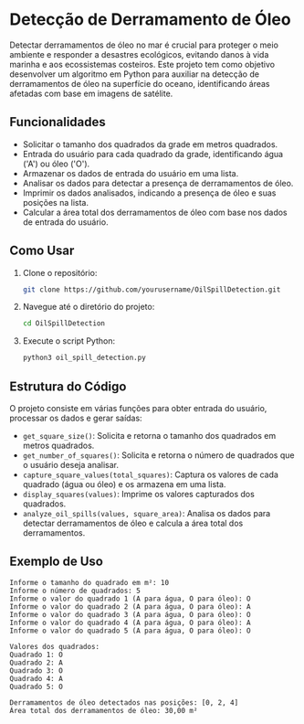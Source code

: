 # Detecção de Derramamento de Óleo

Detectar derramamentos de óleo no mar é crucial para proteger o meio ambiente e responder a desastres ecológicos, evitando danos à vida marinha e aos ecossistemas costeiros. Este projeto tem como objetivo desenvolver um algoritmo em Python para auxiliar na detecção de derramamentos de óleo na superfície do oceano, identificando áreas afetadas com base em imagens de satélite.

## Funcionalidades

- Solicitar o tamanho dos quadrados da grade em metros quadrados.
- Entrada do usuário para cada quadrado da grade, identificando água ('A') ou óleo ('O').
- Armazenar os dados de entrada do usuário em uma lista.
- Analisar os dados para detectar a presença de derramamentos de óleo.
- Imprimir os dados analisados, indicando a presença de óleo e suas posições na lista.
- Calcular a área total dos derramamentos de óleo com base nos dados de entrada do usuário.

## Como Usar

1. Clone o repositório:
    ```bash
    git clone https://github.com/yourusername/OilSpillDetection.git
    ```
2. Navegue até o diretório do projeto:
    ```bash
    cd OilSpillDetection
    ```
3. Execute o script Python:
    ```bash
    python3 oil_spill_detection.py
    ```

## Estrutura do Código

O projeto consiste em várias funções para obter entrada do usuário, processar os dados e gerar saídas:

- `get_square_size()`: Solicita e retorna o tamanho dos quadrados em metros quadrados.
- `get_number_of_squares()`: Solicita e retorna o número de quadrados que o usuário deseja analisar.
- `capture_square_values(total_squares)`: Captura os valores de cada quadrado (água ou óleo) e os armazena em uma lista.
- `display_squares(values)`: Imprime os valores capturados dos quadrados.
- `analyze_oil_spills(values, square_area)`: Analisa os dados para detectar derramamentos de óleo e calcula a área total dos derramamentos.

## Exemplo de Uso

```plaintext
Informe o tamanho do quadrado em m²: 10
Informe o número de quadrados: 5
Informe o valor do quadrado 1 (A para água, O para óleo): O
Informe o valor do quadrado 2 (A para água, O para óleo): A
Informe o valor do quadrado 3 (A para água, O para óleo): O
Informe o valor do quadrado 4 (A para água, O para óleo): A
Informe o valor do quadrado 5 (A para água, O para óleo): O

Valores dos quadrados:
Quadrado 1: O
Quadrado 2: A
Quadrado 3: O
Quadrado 4: A
Quadrado 5: O

Derramamentos de óleo detectados nas posições: [0, 2, 4]
Área total dos derramamentos de óleo: 30,00 m²
